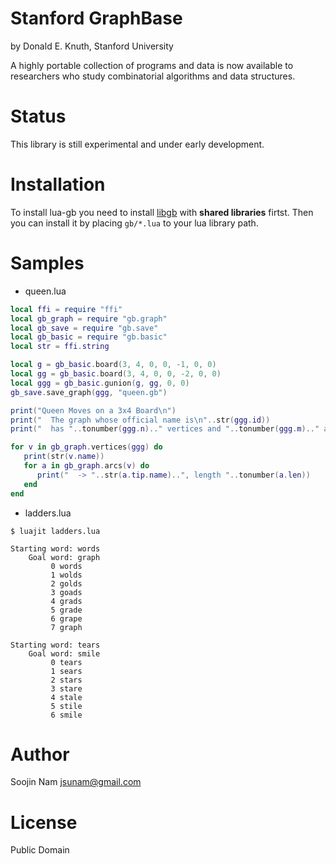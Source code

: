 Stanford GraphBase
==========================================================
by Donald E. Knuth, Stanford University

A highly portable collection of programs and data is now
available to researchers who study combinatorial algorithms and data
structures.

Status
======
This library is still experimental and under early development.

Installation
============
To install lua-gb you need to install [libgb](https://www-cs-faculty.stanford.edu/~knuth/sgb.html) with **shared libraries** firtst. Then you can install it by placing `gb/*.lua` to your lua library path.

Samples
=======
- queen.lua
````lua
local ffi = require "ffi"
local gb_graph = require "gb.graph"
local gb_save = require "gb.save"
local gb_basic = require "gb.basic"
local str = ffi.string

local g = gb_basic.board(3, 4, 0, 0, -1, 0, 0)
local gg = gb_basic.board(3, 4, 0, 0, -2, 0, 0)
local ggg = gb_basic.gunion(g, gg, 0, 0)
gb_save.save_graph(ggg, "queen.gb")

print("Queen Moves on a 3x4 Board\n")
print("  The graph whose official name is\n"..str(ggg.id))
print("  has "..tonumber(ggg.n).." vertices and "..tonumber(ggg.m).." arcs:\n")

for v in gb_graph.vertices(ggg) do
   print(str(v.name))
   for a in gb_graph.arcs(v) do
      print("  -> "..str(a.tip.name)..", length "..tonumber(a.len))
   end
end
````

- ladders.lua
````
$ luajit ladders.lua 

Starting word: words
    Goal word: graph
         0 words
         1 wolds
         2 golds
         3 goads
         4 grads
         5 grade
         6 grape
         7 graph

Starting word: tears
    Goal word: smile
         0 tears
         1 sears
         2 stars
         3 stare
         4 stale
         5 stile
         6 smile

````

Author
======
Soojin Nam jsunam@gmail.com

License
=======
Public Domain
